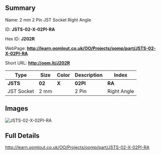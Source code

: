 

## Summary
 
Name: 2 mm 2 Pin JST Socket Right Angle

ID: __JSTS-02-X-02PI-RA__

Hex ID: __J202R__

WebPage: __http://learn.oomlout.co.uk/OO/Projects/oomp/part/JSTS-02-X-02PI-RA__

Short URL: __http://oom.lt/J202R__


| Type   | Size   | Color   | Description   | Index   |    
| ----- | ------   | ------   | -----   | ----   |    
| __JSTS__   					| __02__   					| __X__    						| __02PI__    					| __RA__ |    
| JST Socket		| 2 mm	| 		| 2 Pin	| Right Angle	|

## Images
![JSTS-02-X-02PI-RA](http://oomlout.com/oomp-gen/parts/JSTS-02-X-02PI-RA/JSTS-02-X-02PI-RA_420.jpg)

## Full Details

 http://learn.oomlout.co.uk/OO/Projects/oomp/part/JSTS-02-X-02PI-RA

